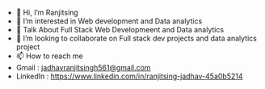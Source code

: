 - 👋 Hi, I’m Ranjitsing 
- 👀 I’m interested in Web development and Data analytics
- 🌱 Talk About Full Stack Web Developmeent and Data analytics
- 💞️ I’m looking to collaborate on Full stack dev projects and data analytics project
- 📫 How to reach me 
- Gmail : jadhavranjitsingh561@gmail.com
- LinkedIn : https://www.linkedin.com/in/ranjitsing-jadhav-45a0b5214

<!---
RJthecoder/RJthecoder is a ✨ special ✨ repository because its `README.md` (this file) appears on your GitHub profile.
You can click the Preview link to take a look at your changes.
--->
